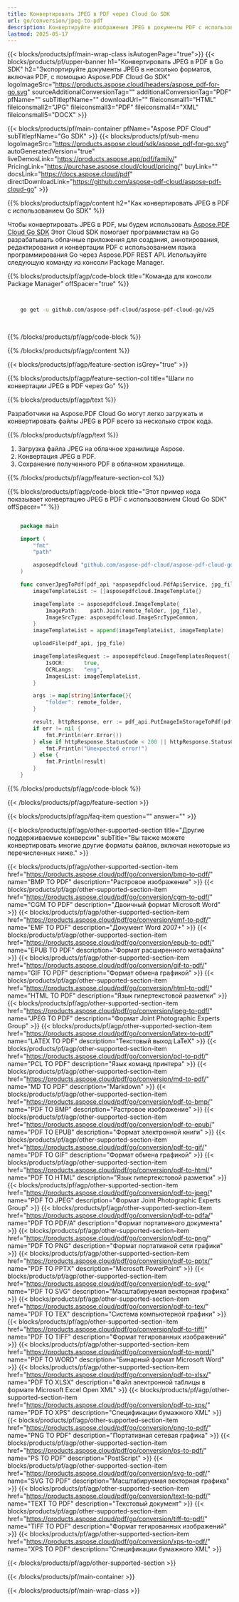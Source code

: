 ```yaml
---
title: Конвертировать JPEG в PDF через Cloud Go SDK
url: go/conversion/jpeg-to-pdf
description: Конвертируйте изображения JPEG в документы PDF с использованием Go и Aspose.PDF Cloud SDK. Встраивание изображений высокого качества.
lastmod: 2025-05-17
---
```


{{< blocks/products/pf/main-wrap-class isAutogenPage="true">}}
{{< blocks/products/pf/upper-banner h1="Конвертировать JPEG в PDF в Go SDK" h2="Экспортируйте документы JPEG в несколько форматов, включая PDF, с помощью Aspose.PDF Cloud Go SDK" logoImageSrc="https://products.aspose.cloud/headers/aspose_pdf-for-go.svg" sourceAdditionalConversionTag="" additionalConversionTag="PDF" pfName="" subTitlepfName="" downloadUrl="" fileiconsmall1="HTML" fileiconsmall2="JPG" fileiconsmall3="PDF" fileiconsmall4="XML" fileiconsmall5="DOCX" >}}

{{< blocks/products/pf/main-container pfName="Aspose.PDF Cloud" subTitlepfName="Go SDK" >}}
{{< blocks/products/pf/sub-menu logoImageSrc="https://products.aspose.cloud/sdk/aspose_pdf-for-go.svg"
autoGeneratedVersion="true"
liveDemosLink="https://products.aspose.app/pdf/family/" PricingLink="https://purchase.aspose.cloud/cloud/pricing/" buyLink="" docsLink="https://docs.aspose.cloud/pdf"  directDownloadLink="https://github.com/aspose-pdf-cloud/aspose-pdf-cloud-go" >}}

{{% blocks/products/pf/agp/content h2="Как конвертировать JPEG в PDF с использованием Go SDK" %}}

Чтобы конвертировать JPEG в PDF, мы будем использовать
[Aspose.PDF Cloud Go SDK](https://products.aspose.cloud/pdf/go/)
Этот Cloud SDK помогает программистам на Go разрабатывать облачные приложения для создания, аннотирования, редактирования и конвертации PDF с использованием языка программирования Go через Aspose.PDF REST API. Используйте следующую команду из консоли Package Manager.

{{% blocks/products/pf/agp/code-block title="Команда для консоли Package Manager" offSpacer="true" %}}

```bash

     
    go get -u github.com/aspose-pdf-cloud/aspose-pdf-cloud-go/v25
     
     

```

{{% /blocks/products/pf/agp/code-block %}}

{{% /blocks/products/pf/agp/content %}}

{{< blocks/products/pf/agp/feature-section isGrey="true" >}}

{{% blocks/products/pf/agp/feature-section-col title="Шаги по конвертации JPEG в PDF через Go" %}}

{{% blocks/products/pf/agp/text %}}

Разработчики на Aspose.PDF Cloud Go могут легко загружать и конвертировать файлы JPEG в PDF всего за несколько строк кода.

{{% /blocks/products/pf/agp/text %}}

1. Загрузка файла JPEG на облачное хранилище Aspose.
1. Конвертация JPEG в PDF.
1. Сохранение полученного PDF в облачном хранилище.

{{% /blocks/products/pf/agp/feature-section-col %}}

{{% blocks/products/pf/agp/code-block title="Этот пример кода показывает конвертацию JPEG в PDF с использованием Cloud Go SDK" offSpacer="" %}}

```go

    package main

    import (
        "fmt"
        "path"

        asposepdfcloud "github.com/aspose-pdf-cloud/aspose-pdf-cloud-go/v25"
    )

    func converJpegToPdf(pdf_api *asposepdfcloud.PdfApiService, jpg_file string, pdf_name string, remote_folder string) {
        imageTemplateList := []asposepdfcloud.ImageTemplate{}

        imageTemplate := asposepdfcloud.ImageTemplate{
            ImagePath:    path.Join(remote_folder, jpg_file),
            ImageSrcType: asposepdfcloud.ImageSrcTypeCommon,
        }
        imageTemplateList = append(imageTemplateList, imageTemplate)

        uploadFile(pdf_api, jpg_file)

        imageTemplatesRequest := asposepdfcloud.ImageTemplatesRequest{
            IsOCR:      true,
            OCRLangs:   "eng",
            ImagesList: imageTemplateList,
        }

        args := map[string]interface{}{
            "folder": remote_folder,
        }

        result, httpResponse, err := pdf_api.PutImageInStorageToPdf(pdf_name, imageTemplatesRequest, args)
        if err != nil {
            fmt.Println(err.Error())
        } else if httpResponse.StatusCode < 200 || httpResponse.StatusCode > 299 {
            fmt.Println("Unexpected error!")
        } else {
            fmt.Println(result)
        }
    }
```

{{% /blocks/products/pf/agp/code-block %}}

{{< /blocks/products/pf/agp/feature-section >}}

{{< blocks/products/pf/agp/faq-item question="" answer="" >}}

{{< blocks/products/pf/agp/other-supported-section title="Другие поддерживаемые конверсии" subTitle="Вы также можете конвертировать многие другие форматы файлов, включая некоторые из перечисленных ниже." >}}

{{< blocks/products/pf/agp/other-supported-section-item href="https://products.aspose.cloud/pdf/go/conversion/bmp-to-pdf/" name="BMP TO PDF" description="Растровое изображение" >}}
{{< blocks/products/pf/agp/other-supported-section-item href="https://products.aspose.cloud/pdf/go/conversion/cgm-to-pdf/" name="CGM TO PDF" description="Двоичный формат Microsoft Word" >}}
{{< blocks/products/pf/agp/other-supported-section-item href="https://products.aspose.cloud/pdf/go/conversion/emf-to-pdf/" name="EMF TO PDF" description="Документ Word 2007+" >}}
{{< blocks/products/pf/agp/other-supported-section-item href="https://products.aspose.cloud/pdf/go/conversion/epub-to-pdf/" name="EPUB TO PDF" description="Формат расширенного метафайла" >}}
{{< blocks/products/pf/agp/other-supported-section-item href="https://products.aspose.cloud/pdf/go/conversion/gif-to-pdf/" name="GIF TO PDF" description="Формат обмена графикой" >}}
{{< blocks/products/pf/agp/other-supported-section-item href="https://products.aspose.cloud/pdf/go/conversion/html-to-pdf/" name="HTML TO PDF" description="Язык гипертекстовой разметки" >}}
{{< blocks/products/pf/agp/other-supported-section-item href="https://products.aspose.cloud/pdf/go/conversion/jpeg-to-pdf/" name="JPEG TO PDF" description="Формат Joint Photographic Experts Group" >}}
{{< blocks/products/pf/agp/other-supported-section-item href="https://products.aspose.cloud/pdf/go/conversion/latex-to-pdf/" name="LATEX TO PDF" description="Текстовый выход LaTeX" >}}
{{< blocks/products/pf/agp/other-supported-section-item href="https://products.aspose.cloud/pdf/go/conversion/pcl-to-pdf/" name="PCL TO PDF" description="Язык команд принтера" >}}
{{< blocks/products/pf/agp/other-supported-section-item href="https://products.aspose.cloud/pdf/go/conversion/md-to-pdf/" name="MD TO PDF" description="Markdown" >}}
{{< blocks/products/pf/agp/other-supported-section-item href="https://products.aspose.cloud/pdf/go/conversion/pdf-to-bmp/" name="PDF TO BMP" description="Растровое изображение" >}}
{{< blocks/products/pf/agp/other-supported-section-item href="https://products.aspose.cloud/pdf/go/conversion/pdf-to-epub/" name="PDF TO EPUB" description="Формат электронной книги" >}}
{{< blocks/products/pf/agp/other-supported-section-item href="https://products.aspose.cloud/pdf/go/conversion/pdf-to-gif/" name="PDF TO GIF" description="Формат обмена графикой" >}}
{{< blocks/products/pf/agp/other-supported-section-item href="https://products.aspose.cloud/pdf/go/conversion/pdf-to-html/" name="PDF TO HTML" description="Язык гипертекстовой разметки" >}}
{{< blocks/products/pf/agp/other-supported-section-item href="https://products.aspose.cloud/pdf/go/conversion/pdf-to-jpeg/" name="PDF TO JPEG" description="Формат Joint Photographic Experts Group" >}}
{{< blocks/products/pf/agp/other-supported-section-item href="https://products.aspose.cloud/pdf/go/conversion/pdf-to-pdfa/" name="PDF TO PDF/A" description="Формат портативного документа" >}}
{{< blocks/products/pf/agp/other-supported-section-item href="https://products.aspose.cloud/pdf/go/conversion/pdf-to-png/" name="PDF TO PNG" description="Формат портативной сети графики" >}}
{{< blocks/products/pf/agp/other-supported-section-item href="https://products.aspose.cloud/pdf/go/conversion/pdf-to-pptx/" name="PDF TO PPTX" description="Microsoft PowerPoint" >}}
{{< blocks/products/pf/agp/other-supported-section-item href="https://products.aspose.cloud/pdf/go/conversion/pdf-to-svg/" name="PDF TO SVG" description="Масштабируемая векторная графика" >}}
{{< blocks/products/pf/agp/other-supported-section-item href="https://products.aspose.cloud/pdf/go/conversion/pdf-to-tex/" name="PDF TO TEX" description="Система компьютерной графики" >}}
{{< blocks/products/pf/agp/other-supported-section-item href="https://products.aspose.cloud/pdf/go/conversion/pdf-to-tiff/" name="PDF TO TIFF" description="Формат тегированных изображений" >}}
{{< blocks/products/pf/agp/other-supported-section-item href="https://products.aspose.cloud/pdf/go/conversion/pdf-to-word/" name="PDF TO WORD" description="Бинарный формат Microsoft Word" >}}
{{< blocks/products/pf/agp/other-supported-section-item href="https://products.aspose.cloud/pdf/go/conversion/pdf-to-xlsx/" name="PDF TO XLSX" description="Файл электронной таблицы в формате Microsoft Excel Open XML" >}}
{{< blocks/products/pf/agp/other-supported-section-item href="https://products.aspose.cloud/pdf/go/conversion/pdf-to-xps/" name="PDF TO XPS" description="Спецификации бумажного XML" >}}
{{< blocks/products/pf/agp/other-supported-section-item href="https://products.aspose.cloud/pdf/go/conversion/png-to-pdf/" name="PNG TO PDF" description="Портативная сетевая графика" >}}
{{< blocks/products/pf/agp/other-supported-section-item href="https://products.aspose.cloud/pdf/go/conversion/ps-to-pdf/" name="PS TO PDF" description="PostScript" >}}
{{< blocks/products/pf/agp/other-supported-section-item href="https://products.aspose.cloud/pdf/go/conversion/svg-to-pdf/" name="SVG TO PDF" description="Масштабируемая векторная графика" >}}
{{< blocks/products/pf/agp/other-supported-section-item href="https://products.aspose.cloud/pdf/go/conversion/text-to-pdf/" name="TEXT TO PDF" description="Текстовый документ" >}}
{{< blocks/products/pf/agp/other-supported-section-item href="https://products.aspose.cloud/pdf/go/conversion/tiff-to-pdf/" name="TIFF TO PDF" description="Формат тегированных изображений" >}}
{{< blocks/products/pf/agp/other-supported-section-item href="https://products.aspose.cloud/pdf/go/conversion/xps-to-pdf/" name="XPS TO PDF" description="Спецификации бумажного XML" >}}

{{< /blocks/products/pf/agp/other-supported-section >}}

{{< /blocks/products/pf/main-container >}}

{{< /blocks/products/pf/main-wrap-class >}}
